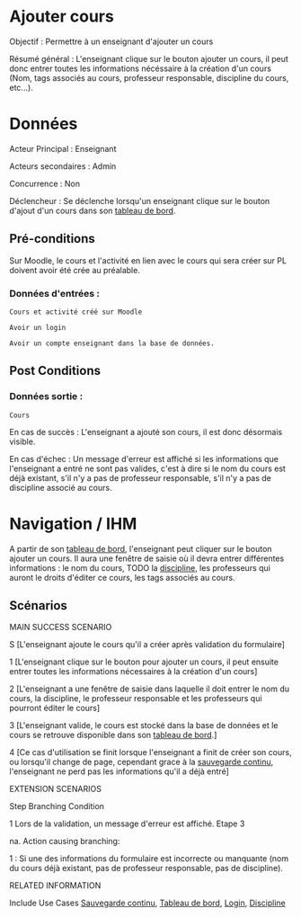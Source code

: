 # Ajouter cours

Objectif : Permettre à un enseignant d'ajouter un cours

Résumé général : L'enseignant clique sur le bouton ajouter un cours, il peut donc entrer toutes les informations nécéssaire à la création d'un cours (Nom, tags associés au cours, professeur responsable, discipline du cours, etc...).


# Données

Acteur Principal : Enseignant

Acteurs secondaires : Admin

Concurrence : Non

Déclencheur : Se déclenche lorsqu'un enseignant clique sur le bouton d'ajout d'un cours dans son [tableau de bord](../utilisateur/tableaudebord.md).


## Pré-conditions

Sur Moodle, le cours et l'activité en lien avec le cours qui sera créer sur PL doivent avoir été crée au préalable.

### Données d'entrées :
	
    Cours et activité créé sur Moodle

    Avoir un login

    Avoir un compte enseignant dans la base de données.

## Post Conditions

### Données sortie :

	Cours

En cas de succès : L'enseignant a ajouté son cours, il est donc désormais visible.

En cas d'échec : Un message d'erreur est affiché si les informations que l'enseignant a entré ne sont pas valides, c'est à dire si  le nom du cours est déjà existant, s'il n'y a pas de professeur responsable, s'il n'y a pas de discipline associé au cours.

# Navigation / IHM 

A partir de son [tableau de bord](../utilisateur/tableaudebord.md), l'enseignant peut cliquer sur le bouton ajouter un cours. Il aura une fenêtre de saisie où il devra entrer différentes informations : le nom du cours, TODO la [discipline](./creerdiscipline.md), les professeurs qui auront le droits d'éditer ce cours, les tags associés au cours.

## Scénarios

MAIN SUCCESS SCENARIO

S	[L'enseignant ajoute le cours qu'il a créer après validation du formulaire]

1	[L'enseignant clique sur le bouton pour ajouter un cours, il peut ensuite entrer toutes les informations nécessaires à la création d'un cours]

2	[L'enseignant a une fenêtre de saisie dans laquelle il doit entrer le nom du cours, la discipline, le professeur responsable et les professeurs qui pourront éditer le cours]

3	[L'enseignant valide, le cours est stocké dans la base de données et le cours se retrouve disponible dans son [tableau de bord](../utilisateur/tableaudebord.md).]

4   [Ce cas d'utilisation se finit lorsque l'enseignant a finit de créer son cours, ou lorsqu'il change de page, cependant grace à la [sauvegarde continu](../../concept/zonetampon.md), l'enseignant ne perd pas les informations qu'il a déjà entré]


EXTENSION SCENARIOS

Step    Branching Condition

1	 Lors de la validation, un message d'erreur est affiché. Etape 3

na.  Action causing branching:

1 : Si une des informations du formulaire est incorrecte ou manquante (nom du cours déjà existant, pas de professeur responsable, pas de discipline). 




RELATED INFORMATION

Include Use Cases	[Sauvegarde continu](../../concept/zonetampon.md), [Tableau de bord](../utilisateur/tableaudebord.md), [Login](../utilisateur/login.md), [Discipline](./creerdiscipline.md)



<!--- 
Author : Raphael
Validator : 
-->
